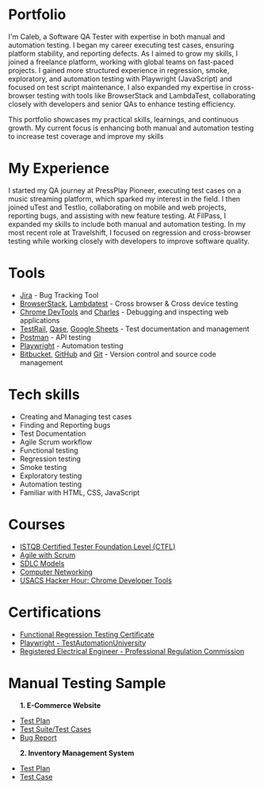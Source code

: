 # Portfolio
I'm Caleb, a Software QA Tester with expertise in both manual and automation testing. I began my career executing test cases, ensuring platform stability, and reporting defects. As I aimed to grow my skills, I joined a freelance platform, working with global teams on fast-paced projects. I gained more structured experience in regression, smoke, exploratory, and automation testing with Playwright (JavaScript) and focused on test script maintenance. I also expanded my expertise in cross-browser testing with tools like BrowserStack and LambdaTest, collaborating closely with developers and senior QAs to enhance testing efficiency.

This portfolio showcases my practical skills, learnings, and continuous growth. My current focus is enhancing both manual and automation testing to increase test coverage and improve my skills

# My Experience
I started my QA journey at PressPlay Pioneer, executing test cases on a music streaming platform, which sparked my interest in the field. I then joined uTest and Testlio, collaborating on mobile and web projects, reporting bugs, and assisting with new feature testing. At FilPass, I expanded my skills to include both manual and automation testing. In my most recent role at Travelshift, I focused on regression and cross-browser testing while working closely with developers to improve software quality.

# Tools
<ul>
  <li><a href="https://www.atlassian.com/software/jira" target="_blank">Jira</a> - Bug Tracking Tool</li>
  <li><a href="https://www.browserstack.com/" target="_blank">BrowserStack</a>, <a href="https://www.lambdatest.com/" target="_blank">Lambdatest</a> - Cross browser & Cross device testing</li>
  <li><a href="https://developer.chrome.com/docs/devtools" target="_blank">Chrome DevTools</a> and <a href="https://www.charlesproxy.com/" target="_blank">Charles</a> - Debugging and inspecting web applications</li>
  <li><a href="https://www.testrail.com/" target="_blank">TestRail</a>, <a href="https://qase.io/" target="_blank">Qase</a>, <a href="https://docs.google.com/" target="_blank">Google Sheets</a> - Test documentation and management</li>
  <li><a href="https://www.postman.com/" target="_blank">Postman</a> - API testing</li>
  <li><a href="https://playwright.dev/" target="_blank">Playwright</a> - Automation testing</li>
  <li><a href="https://bitbucket.org/product/" target="_blank">Bitbucket</a>, <a href="https://github.com/" target="_blank">GitHub</a> and <a href="https://git-scm.com/" target="_blank">Git</a> - Version control and source code management</li>
</ul>

# Tech skills 
<ul>
  <li>Creating and Managing test cases</li>
  <li>Finding and Reporting bugs</li>
  <li>Test Documentation</li>
  <li>Agile Scrum workflow</li>
  <li>Functional testing</li>
  <li>Regression testing</li>
  <li>Smoke testing</li>
  <li>Exploratory testing</li>
  <li>Automation testing</li>
  <li>Familiar with HTML, CSS, JavaScript</li>
</ul>

# Courses
<ul>
  <li><a href="https://www.udemy.com/course/istqb-certified-tester-foundation-level-training-ctfl/" target=_blank">ISTQB Certified Tester Foundation Level (CTFL)</a></li>
  <li><a href="https://www.udemy.com/course/agile-with-scrum-from-beginner-to-advanced-project-management-agile/" target="_blank">Agile with Scrum</a></li>
  <li><a href="https://www.udemy.com/course/sdlc-models/" target="_blank">SDLC Models</a></li>
  <li><a href="https://www.youtube.com/watch?v=0PbTi_Prpgs&list=PLM8t3TeXnLTTH6jLYTRDM2tlrrJUP2O3E" target="_blank">Computer Networking</a></li>
  <li><a href="https://www.youtube.com/watch?v=rOt53yFFTPQ&list=PLM8t3TeXnLTTH6jLYTRDM2tlrrJUP2O3E&index=29" target=_blank">USACS Hacker Hour: Chrome Developer Tools</a></li>
</ul>

# Certifications
<ul>
<li><a href="https://testlio.com/network/" target="_blank">Functional Regression Testing Certificate</a></li>
<li><a href="https://drive.google.com/file/d/1t4QZwlTm1E534vzTvdfcgRQEZSAespr5/view?usp=sharing" target="_blank">Playwright - TestAutomationUniversity</a></li>
<li><a href="https://www.prc.gov.ph/" target="_blank">
Registered Electrical Engineer - Professional Regulation Commission</a></li>  
</ul>

# Manual Testing Sample
<ul>
<p><strong>1. E-Commerce Website</strong></p>
<li><a href="https://docs.google.com/spreadsheets/d/1vJg_ushpWhw-F99yORnwyDNRtDQQZY63/edit?usp=sharing&ouid=104076983359367485293&rtpof=true&sd=true" target="_blank">Test Plan</a></li>
<li><a href="https://drive.google.com/file/d/1cwU3SkmKzloM_aRKm2_SHnniX5NcLXzh/view?usp=sharing" target="_blank">Test Suite/Test Cases</a></li>
<li><a href="https://drive.google.com/file/d/1TqQ62bo0MamQ5OWoJOXorsLVul5CcO-H/view?usp=sharing" target="_blank">Bug Report</a></li>
</ul>
<ul>
<p><strong>2. Inventory Management System</strong></p>  
  <li><a href="https://drive.google.com/file/d/1ynZeFAUvQMC8ENlifclcVxCvkqkP1MpN/view?usp=sharing" target="_blank">Test Plan</a></li>
  <li><a href="https://docs.google.com/spreadsheets/d/1jy-m-eRfG7D55unyU7DkXTKx2C8SvFRZ/edit?usp=sharing" target="_blank">Test Case</a></li>
</ul>




